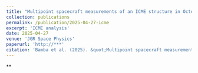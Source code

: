 ```yaml
---
title: "Multipoint spacecraft measurements of an ICME structure in October 2021: From the solar surface to the inner heliosphere"
collection: publications
permalink: /publication/2025-04-27-icme
excerpt: 'ICME analysis'
date: 2025-04-27
venue: 'JGR Space Physics'
paperurl: 'http://***'
citation: 'Bamba et al. (2025). &quot;Multipoint spacecraft measurements of an ICME structure in October 2021: From the solar surface to the inner heliosphere&quot; <i>JGR Space Physics</i>. submitted, *'
---
```


**
